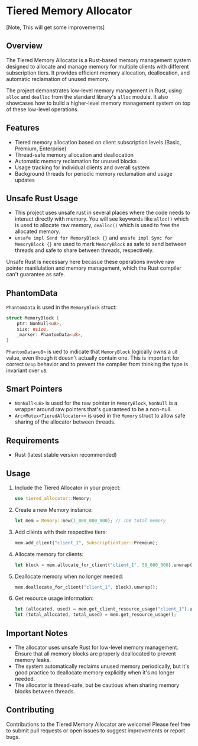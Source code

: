 # Tiered Memory Allocator
[Note, This will get some improvements]

## Overview

The Tiered Memory Allocator is a Rust-based memory management system designed to allocate and manage memory for multiple clients with different subscription tiers. It provides efficient memory allocation, deallocation, and automatic reclamation of unused memory.

The project demonstrates low-level memory management in Rust, using `alloc` and `dealloc` from the standard library's `alloc` module. It also showcases how to build a higher-level memory management system on top of these low-level operations.

## Features

- Tiered memory allocation based on client subscription levels (Basic, Premium, Enterprise)
- Thread-safe memory allocation and deallocation
- Automatic memory reclamation for unused blocks
- Usage tracking for individual clients and overall system
- Background threads for periodic memory reclamation and usage updates

## Unsafe Rust Usage

- This project uses unsafe rust in several places where the code needs to interact directly with memory. You will see keywords like `alloc()` which is used to allocate raw memory, `dealloc()` which is used to free the allocated memory.
- `unsafe impl Send for MemoryBlock {}` and `unsafe impl Sync for MemoryBlock {}` are used to mark `MemoryBlock` as safe to send between threads and safe to share between threads, respectively.

Unsafe Rust is necessary here becasue these operations involve raw pointer manilulation and memory management, which the Rust compiler can't guarantee as safe.

## PhantomData

`PhantomData` is used in the `MemoryBlock` struct:

```rust
struct MemoryBlock {
    ptr: NonNull<u8>,
    size: usize,
    _marker: PhantomData<u8>,
}
```

`PhantomData<u8>` is ued to indicate that `MemoryBlock` logically owns a `u8` value, even though it doesn't actually contain one. This is important for correct `Drop` behavior and to prevent the compiler from thinking the type is invariant over `u8`.

## Smart Pointers

- `NonNull<u8>` is used for the raw pointer in `MemoryBlock`, `NonNull` is a wrapper around raw pointers that's guaranteed to be a non-null.
- `Arc<Mutex<TieredAllocator>>` is used in the `Memory` struct to allow safe sharing of the allocator between threads.

## Requirements

- Rust (latest stable version recommended)

## Usage

1. Include the Tiered Allocator in your project:

   ```rust
   use tiered_allocator::Memory;
   ```

2. Create a new Memory instance:

   ```rust
   let mem = Memory::new(1_000_000_000); // 1GB total memory
   ```

3. Add clients with their respective tiers:

   ```rust
   mem.add_client("client_1", SubscriptionTier::Premium);
   ```

4. Allocate memory for clients:

   ```rust
   let block = mem.allocate_for_client("client_1", 50_000_000).unwrap();
   ```

5. Deallocate memory when no longer needed:

   ```rust
   mem.deallocate_for_client("client_1", block).unwrap();
   ```

6. Get resource usage information:

   ```rust
   let (allocated, used) = mem.get_client_resource_usage("client_1").unwrap();
   let (total_allocated, total_used) = mem.get_resource_usage();
   ```

## Important Notes

- The allocator uses unsafe Rust for low-level memory management. Ensure that all memory blocks are properly deallocated to prevent memory leaks.
- The system automatically reclaims unused memory periodically, but it's good practice to deallocate memory explicitly when it's no longer needed.
- The allocator is thread-safe, but be cautious when sharing memory blocks between threads.

## Contributing

Contributions to the Tiered Memory Allocator are welcome! Please feel free to submit pull requests or open issues to suggest improvements or report bugs.
